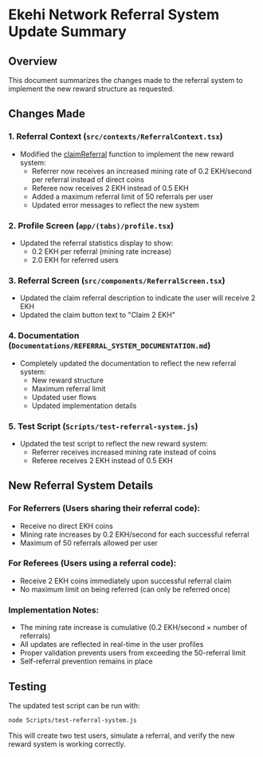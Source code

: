 # Ekehi Network Referral System Update Summary

## Overview
This document summarizes the changes made to the referral system to implement the new reward structure as requested.

## Changes Made

### 1. Referral Context (`src/contexts/ReferralContext.tsx`)
- Modified the [claimReferral](file:///c:/ekehi-mobile/src/contexts/ReferralContext.tsx#L137-L180) function to implement the new reward system:
  - Referrer now receives an increased mining rate of 0.2 EKH/second per referral instead of direct coins
  - Referee now receives 2 EKH instead of 0.5 EKH
  - Added a maximum referral limit of 50 referrals per user
  - Updated error messages to reflect the new system

### 2. Profile Screen (`app/(tabs)/profile.tsx`)
- Updated the referral statistics display to show:
  - 0.2 EKH per referral (mining rate increase)
  - 2.0 EKH for referred users

### 3. Referral Screen (`src/components/ReferralScreen.tsx`)
- Updated the claim referral description to indicate the user will receive 2 EKH
- Updated the claim button text to "Claim 2 EKH"

### 4. Documentation (`Documentations/REFERRAL_SYSTEM_DOCUMENTATION.md`)
- Completely updated the documentation to reflect the new referral system:
  - New reward structure
  - Maximum referral limit
  - Updated user flows
  - Updated implementation details

### 5. Test Script (`Scripts/test-referral-system.js`)
- Updated the test script to reflect the new reward system:
  - Referrer receives increased mining rate instead of coins
  - Referee receives 2 EKH instead of 0.5 EKH

## New Referral System Details

### For Referrers (Users sharing their referral code):
- Receive no direct EKH coins
- Mining rate increases by 0.2 EKH/second for each successful referral
- Maximum of 50 referrals allowed per user

### For Referees (Users using a referral code):
- Receive 2 EKH coins immediately upon successful referral claim
- No maximum limit on being referred (can only be referred once)

### Implementation Notes:
- The mining rate increase is cumulative (0.2 EKH/second × number of referrals)
- All updates are reflected in real-time in the user profiles
- Proper validation prevents users from exceeding the 50-referral limit
- Self-referral prevention remains in place

## Testing
The updated test script can be run with:
```bash
node Scripts/test-referral-system.js
```

This will create two test users, simulate a referral, and verify the new reward system is working correctly.